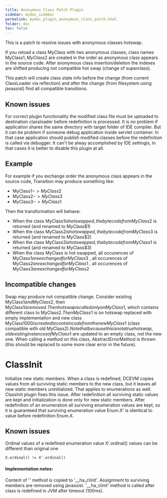 ```yaml
---
title: Anonymous Class Patch Plugin
sidebar: mydoc_sidebar
permalink: mydoc_plugin_anonymous_class_patch.html
folder: doc
toc: false
---
```


This is a patch to resolve issues with anonymous classes hotswap.

If you reload a class MyClass with two anonymous classes, class names MyClass$1, MyClass$2 are created
in the order as anonymous class appears in the source code.
After anonymous class insertion/deletion the indexes are shifted producing not compatible hot swap
(change of superclass).

This patch will create class state info before the change (from current ClassLoader via reflection) and
after the change (from filesystem using javassist) find all compatible transitions.

Known issues
---------------
For correct plugin functionality the modified class file must be uploaded to destination classloader before
redefinition is processed. It is no problem if application shares the same directory with target folder of
IDE compiler. But it can be problem if someone debug application inside servlet container. In that case
application should publish modified classes before the redefinition is called via debugger. It can't be
alway accomplished by IDE settingis, in that cases it is better to disable this plugin at all.

Example
-------
For example if you exchange order the anonymous class appears in the source code, Transition may
produce something like:

* MyClass$1 -> MyClass$2
* MyClass$2 -> MyClass$3
* MyClass$3 -> MyClass$1


Then the transformation will behave:

* When the class MyClass$1 is hot swapped, the bytecode from MyClass$2 is returned (and renamed to MyClass$1)
* When the class MyClass$2 is hot swapped, the bytecode from MyClass$3 is returned (and renamed to MyClass$2)
* When the class MyClass$3 is hot swapped, the bytecode from MyClass$1 is returned (and renamed to MyClass$3)
* When the class MyClass is hot swapped, all occurences of MyClass$1 are exchanged for MyClass$3
                          , all occurences of MyClass$2 are exchanged for MyClass$1
                          , all occurences of MyClass$3 are exchanged for MyClass$2


Incompatible changes
----------------------
Swap may produce  not compatible change. Consider existing MyClass$1 and MyClass$2, then MyClass$1
is removed. Then hotswap is called only on MyClass$1, which contains different class to MyClass$2. Then
MyClass$1 is on hotswap replaced with empty implementation and new class MyClass$1000 is created to
contain code from the new MyClass$1 (class compatible with old MyClass$2). Note that because this is not
a true hotswap, old existing instances of MyClass$1 are updated to an empty class, not the new one.
When calling a method on this class, AbstractErrorMethod is thrown (this should be replaced to some
more clear error in the future).

ClassInit
====================
Initialize new static members. When a class is redefined, DCEVM copies values from all surviving static members
to the new class, but it leaves all new static members uninitialized. That applies to enumerations as well. ClassInit
plugin fixes this issue. After redefinition all surviving static values are kept and initialization is done
only for new static members. After redefinition of an enumeration all surviving enumeration values are kept,
so it is guaranteed that surviving enumeration value Enum.X' is identical to value before redefinition Enum.X.

Known issues
---------------
Ordinal values of a redefined enumeration value X'.ordinal() values can be different than original one

    X.ordinal() != X'.ordinal()

#### Implementation notes:
Content of '<clinit>' method is copied to '__ha_clinit'. Assignment to surviving members are removed using javassist.
'__ha_clinit' method is called after class is redefined in JVM after timeout (100ms).
